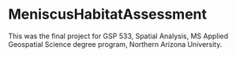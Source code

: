 # MeniscusHabitatAssessment
This was the final project for GSP 533, Spatial Analysis, MS Applied Geospatial Science degree program, Northern Arizona University.
